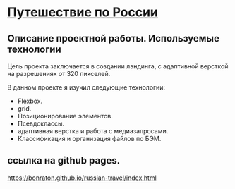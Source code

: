 # [Путешествие по России](https://bonraton.github.io/russian-travel/index.htmll)


## **Описание проектной работы. Используемые технологии** 

Цель проекта заключается в создании лэндинга, с адаптивной версткой на разрешениях от 320 пикселей.
 
В данном проекте я изучил следующие технологии: 
- Flexbox.
- grid.
- Позиционирование элементов. 
- Псевдоклассы.
- адаптивная верстка и работа с медиазапросами.
- Классификация и организация файлов по БЭМ.  

## ссылка на github pages. 

https://bonraton.github.io/russian-travel/index.html
